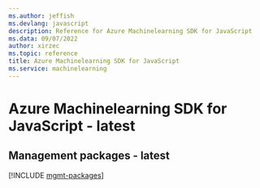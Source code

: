 ```yaml
---
ms.author: jeffish
ms.devlang: javascript
description: Reference for Azure Machinelearning SDK for JavaScript
ms.data: 09/07/2022
author: xirzec
ms.topic: reference
title: Azure Machinelearning SDK for JavaScript
ms.service: machinelearning
---
```

# Azure Machinelearning SDK for JavaScript - latest

## Management packages - latest
[!INCLUDE [mgmt-packages](machinelearning-mgmt-index.md)]